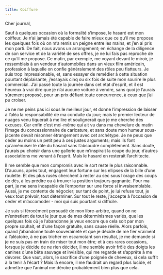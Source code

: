 ```yaml
---
title: Coiffure
---
```

Cher journal,


Sauf à quelques occasion où la formalité s’impose, le hasard est mon
coiffeur. Je n’ai jamais été capable de faire mieux que ce qu’il me
propose les quelques fois où on m’a remis un peigne entre les mains, et
j’en ai pris mon parti. De fait, nous avons un arrangement; en échange de
la diligence de son service et de la variété de ses offres, je ne lui fais
pas reproche de ce qu’il me propose. Ce matin, par exemple, me voyant
devant le miroir, je ressemblais à un vendeur d’automobiles dans un vieux
film américain, profession à laquelle on confie généralement des rôles peu
flatteurs. Je suis trop impressionable, et, sans essayer de remédier à
cette situation pourtant déplaisante, j’essayais cinq ou six fois de suite
mon sourire le plus commercial. J’ai passé toute la journée dans cet état
d’esprit, et il est heureux à vrai dire que je n’ai aucune voiture à
vendre, sans quoi je l’aurais sûrement proposé, pour un prix défiant toute
concurrence, à ceux que j’ai pu croiser.

Je ne me peins pas ici sous le meilleur jour, et donne l’impression de
laisser à l’aléa la responsabilité de ma conduite du jour; mais le premier
lecteur de nuages venu tiquerait à me lire et soulignerait que je me
cherche des excuses. Car enfin c’est moi-même qui ait vu dans ma chevelure
du matin l’image du concessionnaire de caricature, et sans doute mon
humeur sous-jacente devait résonner étrangement avec cet archétype. Je ne
peux que céder au moins un petit peu à ces justes arguments; mais ils font
qu’aménuiser le rôle du hasard sans l’absoudre complètement. Sans doute,
j’aurais pu choisir dans une gallerie que m’inspirait la coupe du jour,
d’autres associations me venant à l’esprit. Mais le hasard en resterait
l’architecte.

Il me semble que mon compromis avec le sort reste le plus raisonnable.
D’aucuns, après tout, engagent leur fortune sur les ellipses de la bille
d’une roulette. Et des plus rusés cherchent à rester au sec sous l’orage
des coups de dès, à les prédire ou à trouver la position toujours
gagnante. Pour ma part, je me sens incapable de l’emporter sur une force
si invraisemblable. Aussi, je me contente de négocier; sur tant de point,
je lui refuse tout, je veux tout prévoir, tout déterminer. Sur tout le
reste, j’accepte à l’occasion de céder et m’accomoder - moi qui suis
pourtant si difficile.

Je suis si férocément persuadé de mon libre-arbitre, quand on ne
m’entretient de tout le jour que de mes déterminismes variés, que les
quelques fois où je l’abandonne je veux encore que cela soit par mon
propre souhait, et d’une façon gratuite, sans cause réelle.  Alors
parfois, quand j’abandonne toute souveraineté et que je décide de me fier
vraiment à l’aléatoire, à ne pas tricher en escamotant son résultat, je me
demande si je ne suis pas en train de miser tout mon être; et à ces rares
occasions, lorsque je décide de ne rien décider, il me semble avoir frôlé
des doigts les canines d’une bête sauvage et invisible, qui me regarde et
s’apprête à me dévorer. Que vaut, alors, le sacrifice d’une poignée de
cheveux, si cela suffit à la tenir à l’écart ? Mais là encore, il me
faudrait un regard plus lucide, et admettre que l’animal me dérobe
probablement bien plus que cela.

